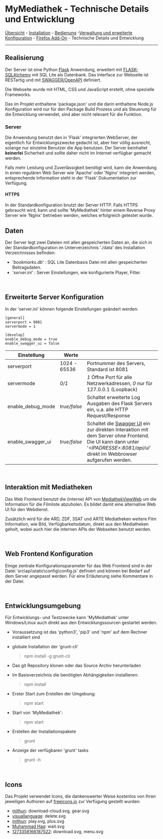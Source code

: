 ﻿# MyMediathek - Technische Details und Entwicklung

[Übersicht](../README.MD) - [Installation](../docs/install.md) - [Bedienung](../docs/usage.md) -[Verwaltung und erweiterte Konfiguration](../docs/config.md) - [Firefox Add-On](../docs/addon.md) - Technische Details und Entwicklung
***

## Realisierung ##

Der Server ist eine Python [Flask](https://flask.palletsprojects.com/en/2.2.x/) Anwendung, erweitert mit [FLASK-SQLAlchemy](https://flask-sqlalchemy.palletsprojects.com/en/3.0.x/)  mit SQL Lite als Datenbank. Das Interface zur Webseite ist RESTartig und mit [SWAGGER/OpenAPI](https://swagger.io/) definiert.

Die Webseite wurde mit HTML, CSS und JavaScript erstellt, ohne spezielle Frameworks.

Das im Projekt enthaltene 'package.json' und die darin enthaltene Node.js Konfiguration wird nur für den Package Build Prozess und als Steuerung für die Entwicklung verwendet, sind aber nicht relevant für die Funktion.

### Server ###

Die Anwendung benutzt den in 'Flask' integrierten WebServer, der eigentlich für Entwicklungszwecke gedacht ist, aber hier völlig ausreicht, solange nur einzelne Benutzer die App benutzen. Der Server beinhaltet **keinerlei** Sicherheit und sollte daher nicht im Internet verfügbar gemacht werden.

Falls mehr Leistung und Zuverlässigkeit benötigt wird, kann die Anwendung in einen regulären Web Server wie 'Apache' oder 'Nginx' integriert werden, entsprechende Information steht in der 'Flask' Dokumentation zur Verfügung. 

#### HTTPS ####
In der Standardkonfiguration bnutzt der Server HTTP. Falls HTTPS gebraucht wird, kann und sollte 'MyMediathek' hinter einem Reverse Proxy Server wie 'Nginx' betrieben werden, welches erfolgreich getestet wurde. 

## Daten ##

Der Server legt zwei Dateien mit allen gespeicherten Daten an, die sich in der Standardkonfiguration im Unterverzeichnis './data' des Installation Verzeichnisses befinden:

- '*bookmarks.db*' : SQL Lite Datenbasis Datei mit allen gespeicherten Beitragsdaten.
- '*server.ini*' : Server Einstellungen, wie konfigurierte Player, Filter.

<br>

## Erweiterte Server Konfiguration ##
In der 'server.ini' können folgende Einstellungen geändert werden:
 ```
 [general]
 serverport = 8081
 servermode = 1

 [develop]
 enable_debug_mode = true
 enable_swagger_ui = false
 ````

|Einstellung|Werte||
|-----------|-----|---|
|serverport|1024 - 65536| Portnummer des Servers, Standard ist 8081
|servermode| *0/1*| *1* Öffne Port für alle Netzwerkadressen, *0* nur für 127.0.0.1 (Loopback)
|enable_debug_mode| *true/false* |Schaltet erweiterte Log Ausgaben des Flask Servers ein, u.a. alle HTTP Request/Response|
|enable_swagger_ui| *true/false* |Schaltet die [Swagger UI](https://swagger.io/tools/swagger-ui/) ein zur direkten Interaktion mit dem Server ohne Frontend. Die UI kann dann unter '*\<IPADRESSE>:8081/api/ui*' direkt im Webbrowser aufgerufen werden.|

<br>

## Interaktion mit Mediatheken ##

Das Web Frontend benutzt die (interne) API von [MediathekViewWeb]( https://mediathekviewweb.de/) um die Information für die Filmliste abzuholen. Es bildet damit eine alternative Web UI für den Webdienst.

Zusätzlich wird für die ARD, ZDF, 3SAT und ARTE Mediatheken weitere Film Information, wie Bild, Verfügbarkeitsdatum, direkt aus den Mediatheken geholt, wobei auch hier die internen APIs der Webseiten benutzt werden.

<br>

## Web Frontend Konfiguration ##

Einige zentrale Konfigurationsparameter für das Web Frontend sind in der Datei 'src\api\static\config\config.js' definiert und können bei Bedarf auf dem Server angepasst werden. Für eine Erläuterung siehe Kommentare in der Datei.

<br>

## Entwicklungsumgebung ##

Für Entwicklungs- und Testzwecke kann 'MyMediathek' unter Windows/Linux auch direkt aus den Entwicklungssourcen gestartet werden.

- Voraussetzung ist das 'python3', 'pip3' und 'npm' auf dem Rechner installiert sind
- globale Installation der 'grunt-cli'
  >npm install -g grunt-cli
- Das git Repository klonen oder das Source Archiv herunterladen 
- Im Basisverzeichnis die benötigten Abhängigkeiten installieren:
  >npm install
- Erster Start zum Erstellen der Umgebung:
  >npm start
- Start von 'MyMediathek':
  >npm start

- Erstellen der Installationspakete
  >grunt 

- Anzeige der verfügbaren 'grunt' tasks
  > grunt -h


<br>

## Icons ##

Das Projekt verwendet Icons, die dankenswerter Weise kostenlos von Ihren jeweiligen Authoren auf [freeicons.io](https://freeicons.io) zur Verfügung gestellt wurden:

- [mithun](https://freeicons.io/profile/714): download-cloud.svg, gear.svg
- [visuallanguage](https://freeicons.io/profile/3335): delete.svg
- [mithun](https://freeicons.io/profile/714): play.svg, plus.svg
- [Muhammad Haq](https://freeicons.io/profile/823): wait.svg
- [1273358166187522](https://freeicons.io/profile/3117):  download.svg,  menu.svg
